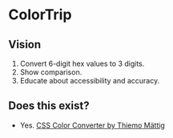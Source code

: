 # ColorTrip

## Vision

1. Convert 6-digit hex values to 3 digits.
2. Show comparison.
3. Educate about accessibility and accuracy.

## Does this exist?

* Yes. [CSS Color Converter by Thiemo Mättig](http://maettig.com/?page=PHP/CSS_Color_Converter)